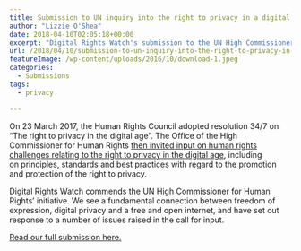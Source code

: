 ```yaml
---
title: Submission to UN inquiry into the right to privacy in a digital age
author: "Lizzie O'Shea"
date: 2018-04-10T02:05:18+00:00
excerpt: "Digital Rights Watch's submission to the UN High Commissioner for Human Rights’ inquiry into human rights challenges relating to the right to privacy in the digital age."
url: /2018/04/10/submission-to-un-inquiry-into-the-right-to-privacy-in-a-digital-age/
featureImage: /wp-content/uploads/2016/10/download-1.jpeg
categories:
  - Submissions
tags:
  - privacy

---
```

<p class="p1">
  On 23 March 2017, the Human Rights Council adopted resolution 34/7 on &#8220;The right to privacy in the digital age&#8221;. The Office of the High Commissioner for Human Rights <a href="http://www.ohchr.org/EN/Issues/DigitalAge/Pages/ReportPrivacy.aspx">then invited input on human rights challenges relating to the right to privacy in the digital age</a>, including on principles, standards and best practices with regard to the promotion and protection of the right to privacy.
</p>

<p class="p1">
  Digital Rights Watch commends the UN High Commissioner for Human Rights’ initiative. We see a fundamental connection between freedom of expression, digital privacy and a free and open internet, and have set out response to a number of issues raised in the call for input.
</p>

[Read our full submission here.][1]

 [1]: /wp-content/uploads/2018/04/DRW-Submission-OHCHR-right-to-privacy-in-the-digital-age.pdf